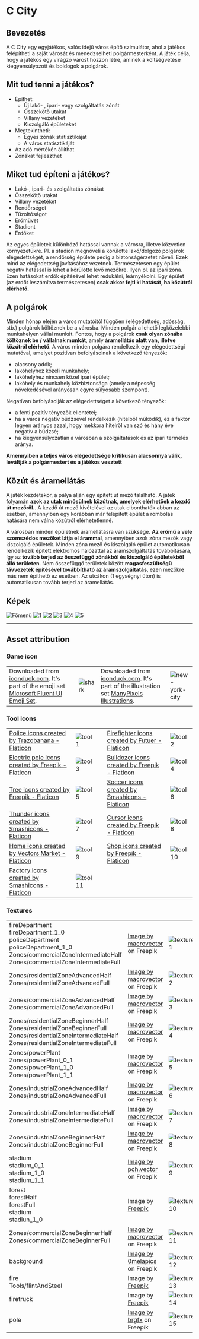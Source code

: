 # C City

## Bevezetés

A C City egy egyjátékos, valós idejű város építő szimulátor, ahol a játékos felépítheti a saját városát és menedzselheti polgármesterként. A játék célja, hogy a játékos egy virágzó várost hozzon létre, aminek a költségvetése kiegyensúlyozott és boldogok a polgárok.

## Mit tud tenni a játékos?

- Építhet:
  - Új lakó- , ipari- vagy szolgáltatás zónát
  - Összekötő utakat
  - Villany vezetéket
  - Kiszolgáló épületeket
- Megtekintheti:
  - Egyes zónák statisztikáját
  - A város statisztikáját
- Az adó mértékén állíthat
- Zónákat fejleszthet

## Miket tud építeni a játékos?

- Lakó-, ipari- és szolgáltatás zónákat
- Összekötő utakat
- Villany vezetéket
- Rendőrséget
- Tűzoltóságot
- Erőművet
- Stadiont
- Erdőket

Az egyes épületek különböző hatással vannak a városra, illetve közvetlen környezetükre. Pl. a stadion megnöveli a körülötte lakó/dolgozó polgárok elégedettségét, a rendőrség épülete pedig a biztonságérzetet növeli. Ezek mind az elégedettség javításához vezetnek. Természetesen egy épület negatív hatással is lehet a körülötte lévő mezőkre. Ilyen pl. az ipari zóna. Ezen hatásokat erdők építésével lehet redukálni, leárnyékolni. Egy épület (az erdőt leszámítva természetesen) **csak akkor fejti ki hatását, ha közútról elérhető.**

## A polgárok

Minden hónap elején a város mutatóitól függően (elégedettség, adósság, stb.) polgárok költöznek be a városba. Minden polgár a lehető legközelebbi munkahelyen vállal munkát. Fontos, hogy a polgárok **csak olyan zónába költöznek be / vállalnak munkát**, amely **áramellátás alatt van, illetve közútról elérhető**. A város minden polgára rendelkezik egy elégedettségi mutatóval, amelyet pozitívan befolyásolnak a következő tényezők:
- alacsony adók;
- lakóhelyhez közeli munkahely;
- lakóhelyhez nincsen közel ipari épület;
- lakóhely és munkahely közbiztonsága (amely a népesség növekedésével arányosan egyre súlyosabb szempont).

Negatívan befolyásolják az elégedettséget a következő tényezők:

- a fenti pozitív tényezők ellentétei;
- ha a város negatív büdzsével rendelkezik (hitelből működik), ez a faktor legyen arányos azzal,
hogy mekkora hitelről van szó és hány éve negatív a büdzsé;
- ha kiegyensúlyozatlan a városban a szolgáltatások és az ipari termelés aránya.

**Amennyiben a teljes város elégedettsége kritikusan alacsonnyá válik, leváltják a polgármestert és a játékos vesztett**


## Közút és áramellátás

A játék kezdetekor, a pálya alján egy épített út mező található. A játék folyamán **azok az utak minősülnek közútnak, amelyek elérhetőek a kezdő út mezőről.**. A kezdő út mező kivételével az utak elbonthatók abban az esetben, amennyiben egy korábban már felépített épület a rombolás hatására nem válna közútról elérhetetlenné.

A városban minden épületnek áramellátásra van szüksége. **Az erőmű a vele szomszédos mezőket látja el árammal**, amennyiben azok zóna mezők vagy kiszolgáló épületek. Minden zóna mező és kiszolgáló épület automatikusan rendelkezik épített elektromos hálózattal az áramszolgáltatás továbbítására, így az **tovább terjed az összefüggő zónákból és kiszolgáló épületekből álló területen**. Nem összefüggő területek között **magasfeszültségű távvezeték építésével továbbítható az áramszolgáltatás**, ezen mezőkre más nem építhető ez esetben. Az utcákon (1 egységnyi úton) is automatikusan tovább terjed az áramellátás.

## Képek
![Főmenü](Screenshots/fomenu.png)
![1](Screenshots/1.png)
![2](Screenshots/2.png)
![3](Screenshots/3.png)
![4](Screenshots/4.png)
![5](Screenshots/5.png)

---

## Asset attribution

### Game icon

|||||
|-|-|-|-|
|Downloaded from [iconduck.com](https://iconduck.com/emojis/133731/shark). It's part of the emoji set [Microsoft Fluent UI Emoji Set](https://iconduck.com/sets/microsoft-fluentui-emoji-set).|![shark](uploads/a1462bc6972e493bdfa932e747838669/shark.png)|Downloaded from [iconduck.com](https://iconduck.com/emojis/133731/shark). It's part of the illustration set [ManyPixels Illustrations](https://iconduck.com/sets/manypixels-illustrations).|![new-york-city](uploads/2dd558eea8ea91b665c8ba019f89adae/new-york-city.png)|

### Tool icons

| | | | | |
|-|-|-|-|-|
|<a href="https://www.flaticon.com/free-icons/police" title="police icons">Police icons created by Trazobanana - Flaticon</a>|![tool1](uploads/c3af351841d2a350a849786084681a98/tool1.png)| |<a href="https://www.flaticon.com/free-icons/firefighter" title="firefighter icons">Firefighter icons created by Futuer - Flaticon</a>|![tool2](uploads/b6a47042a0e87a9d1a3c687b013ec14b/tool2.png)|
|<a href="https://www.flaticon.com/free-icons/electric-pole" title="electric pole icons">Electric pole icons created by Freepik - Flaticon</a>|![tool3](uploads/31889b88968a5c1ec2372a89f5513133/tool3.png)| |<a href="https://www.flaticon.com/free-icons/bulldozer" title="bulldozer icons">Bulldozer icons created by Freepik - Flaticon</a>|![tool4](uploads/f761dd5969168f03a828564293d766a8/tool4.png)
|<a href="https://www.flaticon.com/free-icons/tree" title="tree icons">Tree icons created by Freepik - Flaticon</a>|![tool5](uploads/c06ab1dc1e39ce7644338b36e3624120/tool5.png)| |<a href="https://www.flaticon.com/free-icons/soccer" title="soccer icons">Soccer icons created by Smashicons - Flaticon</a>|![tool6](uploads/6ca18451765dc3af027793388a2f75bc/tool6.png)|
|<a href="https://www.flaticon.com/free-icons/thunder" title="thunder icons">Thunder icons created by Smashicons - Flaticon</a>|![tool7](uploads/bae6cc71e90faa91659d8b5752d90f13/tool7.png)| |<a href="https://www.flaticon.com/free-icons/cursor" title="cursor icons">Cursor icons created by Freepik - Flaticon</a>|![tool8](uploads/ac159e45542d7a75a80487d28ca31c06/tool8.png)|
|<a href="https://www.flaticon.com/free-icons/home" title="home icons">Home icons created by Vectors Market - Flaticon</a>|![tool9](uploads/06be437189dcae439bd69fc53c8e3b10/tool9.png)| |<a href="https://www.flaticon.com/free-icons/shop" title="shop icons">Shop icons created by Freepik - Flaticon</a>|![tool10](uploads/df74509142f7c3959e8c2d46efc12433/tool10.png)|
|<a href="https://www.flaticon.com/free-icons/factory" title="factory icons">Factory icons created by Smashicons - Flaticon</a>|![tool11](uploads/e36e29523c3d5d51b361fc40ecf7363e/tool11.png)|

### Textures

| | | |
|-|-|-|
|fireDepartment<br />fireDepartment_1_0<br />policeDepartment<br />policeDepartment_1_0<br />Zones/commercialZoneIntermediateHalf<br />Zones/commercialZoneIntermediateFull|<a href="https://www.freepik.com/free-vector/urban-buildings-icon-set_4029334.htm#query=police%20station&position=18&from_view=search&track=ais">Image by macrovector</a> on Freepik|![texture1](uploads/8d1409dde1d37fb68e3714df8691549e/texture1.jpg)|
|Zones/residentialZoneAdvancedHalf<br />Zones/residentialZoneAdvancedFull|<a href="https://www.freepik.com/free-vector/skyscraper-offices-set_1531733.htm#query=skyscraper&position=9&from_view=search&track=sph">Image by macrovector</a> on Freepik|![texture2](uploads/2aa301a17302abcf94e9b98ddf352ecc/texture2.jpg)|
|Zones/commercialZoneAdvancedHalf<br />Zones/commercialZoneAdvancedFull|<a href="https://www.freepik.com/free-vector/shopping-mall-icons-set_4266203.htm">Image by macrovector</a> on Freepik|![texture3](uploads/4101ac329ca6b3c00c23485c3c66f698/texture3.jpg)|
|Zones/residentialZoneBeginnerHalf<br />Zones/residentialZoneBeginnerFull<br />Zones/residentialZoneIntermediateHalf<br />Zones/residentialZoneIntermediateFull|<a href="https://www.freepik.com/free-vector/residential-house-buildings_1531715.htm">Image by macrovector</a> on Freepik|![texture4](uploads/b1b2de93526602f7a28f9262481f4841/texture4.jpg)|
|Zones/powerPlant<br />Zones/powerPlant_0_1<br >Zones/powerPlant_1_0<br >Zones/powerPlant_1_1|<a href="https://www.freepik.com/free-vector/industrial-buildings-flat-set-petroleum-industry-power-plants-power-stations-oil-offshore-platform-isolated-illustration_6869907.htm">Image by macrovector</a> on Freepik|![texture5](uploads/83cdedb36b4d2461ccbbbf7b731e1952/texture5.jpg)|
|Zones/industrialZoneAdvancedHalf<br />Zones/industrialZoneAdvancedFull|<a href="https://www.freepik.com/free-vector/factory-decorative-flat-icons-set_9399463.htm">Image by macrovector</a> on Freepik|![texture6](uploads/35027ebb7a4b240b95fb2655628bf9dd/texture6.jpg)|
|Zones/industrialZoneIntermediateHalf<br />Zones/industrialZoneIntermediateFull|<a href="https://www.freepik.com/free-vector/industrial-building-set_3815780.htm">Image by macrovector</a> on Freepik|![texture7](uploads/7a43d0b2bdb44419430116590a9e0b09/texture7.jpg)|
|Zones/industrialZoneBeginnerHalf<br />Zones/industrialZoneBeginnerFull|<a href="https://www.freepik.com/free-vector/industrial-buildings-flat_1531708.htm#query=factory&position=0&from_view=author">Image by macrovector</a> on Freepik|![texture8](uploads/e5c5d60d552adfa23501564dff0fef18/texture8.jpg)|
|stadium<br />stadium_0_1<br />stadium_1_0<br />stadium_1_1|<a href="https://www.freepik.com/free-vector/front-view-sport-stadiums-flat-set_12291013.htm">Image by pch.vector</a> on Freepik|![texture9](uploads/fac3e6030de19eb8bbef4cf7d818c675/texture9.jpg)|
|forest<br />forestHalf<br />forestFull<br />stadium<br />stadiun_1_0|Image by <a href="https://www.freepik.com/free-vector/flat-design-type-trees-set_18895282.htm#query=tree&position=45&from_view=search&track=sph">Freepik</a>|![texture10](uploads/a6dac4acb6c0348305a37c5ed8f29f7b/texture10.jpg)|
|Zones/commercialZoneBeginnerHalf<br />Zones/commercialZoneBeginnerFull|<a href="https://www.freepik.com/free-vector/cafe-storefront-flat-set_4331387.htm#query=shop%20facade&position=0&from_view=keyword&track=ais">Image by macrovector</a> on Freepik|![texture11](uploads/194ff5cdea00538960d0d6b417e60c2a/texture11.jpg)|
|background|<a href="https://www.freepik.com/free-vector/earth-texture_997013.htm#query=land%20texture&position=22&from_view=keyword&track=ais">Image by 0melapics</a> on Freepik|![texture12](uploads/288d35e34922d9b08ec6bbda00676dd8/texture12.jpg)|
|fire<br />Tools/flintAndSteel|Image by <a href="https://www.freepik.com/free-vector/assortment-flames-flat-design_1071755.htm#query=fire&position=4&from_view=search&track=sph">Freepik</a>|![texture13](uploads/3fda2459354c9c60d2fd96c2944e184c/texture13.jpg)|
|firetruck|Image by <a href="https://www.freepik.com/free-vector/flat-design-fire-station_19824419.htm#query=fire%20station&position=21&from_view=search&track=ais">Freepik</a>|![texture14](uploads/266eddaa2ebbb5c28a81f6aab99be427/texture14.jpg)|
|pole|<a href="https://www.freepik.com/free-vector/utility-pole-isolated-white-background_39653707.htm#query=electrical%20pole&position=2&from_view=search&track=ais">Image by brgfx</a> on Freepik|![texture15](uploads/9735a2f73e45f3348d0a55b93ed2e6dd/texture15.jpg)|
